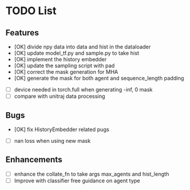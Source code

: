 
# TODO List

## Features
- [OK] divide npy data into data and hist in the dataloader
- [OK] update model_tf.py and sample.py to take hist
- [OK] implement the history embedder
- [OK] update the sampling script with pad
- [OK] correct the mask generation for MHA
- [OK] generate the mask for both agent and sequence_length padding
- [ ] device needed in torch.full when generating -inf, 0 mask
- [ ] compare with unitraj data processing 

## Bugs
- [OK] fix HistoryEmbedder related pugs
- [ ] nan loss when using new mask


## Enhancements
- [ ] enhance the collate_fn to take args max_agents and hist_length 
- [ ] Improve with classifier free guidance on agent type